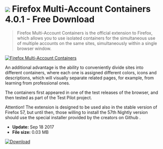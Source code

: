 # ![](https://cdn.softexe.net/static/icon/e/firefox-multi-account-containers-10825.png) Firefox Multi-Account Containers 4.0.1 - Free Download

> Firefox Multi-Account Containers is the official extension to Firefox, which allows you to use isolated containers for the simultaneous use of multiple accounts on the same sites, simultaneously within a single browser window.

[![Firefox Multi-Account Containers](https:https://tse4.mm.bing.net/th?id=OIP.orL0s2d_j3VzqsDsxNCpIAHaEo&pid=Api)](https://softexe.net/win/internet/browser-add-ons/firefox-multi-account-containers:pRhbe.html)

An additional advantage is the ability to conveniently divide sites into different containers, where each one is assigned different colors, icons and descriptions, which will visually separate related pages, for example, from learning from professional ones.
 
 The containers first appeared in one of the test releases of the browser, and then tested as part of the Test Pilot project.
 
 Attention!
 The extension is designed to be used also in the stable version of Firefox 57, but until then, those willing to install the 57th Nightly version should use the special installer provided by the creators on Github .


- **Update:** Sep 18 2017
- **File size:** 0.03 MB

[![Download](https://cdn.softexe.net/static/img/download.png)](https://softexe.net/win/internet/browser-add-ons/firefox-multi-account-containers:pRhbe.html)


